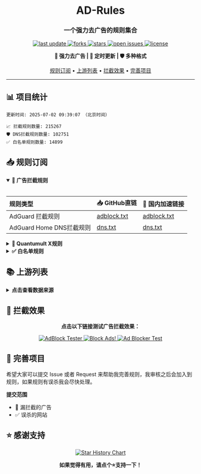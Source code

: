 <div align="center">
<h1 align="center">AD-Rules</h1>
<h3 align="center">一个强力去广告的规则集合</h3>

<p align="center">
  <a href="https://github.com/045200/ad-rules">
    <img src="https://img.shields.io/github/last-commit/045200/ad-rules?style=flat-square&color=blue" alt="last update" />
  </a>
  <a href="https://github.com/045200/ad-rules">
    <img src="https://img.shields.io/github/forks/045200/ad-rules?style=flat-square&color=brightgreen" alt="forks" />
  </a>
  <a href="https://github.com/045200/ad-rules">
    <img src="https://img.shields.io/github/stars/045200/ad-rules?style=flat-square&color=yellow" alt="stars" />
  </a>
  <a href="https://github.com/045200/ad-rules/issues/">
    <img src="https://img.shields.io/github/issues/045200/ad-rules?style=flat-square&color=red" alt="open issues" />
  </a>
  <a href="https://github.com/045200/ad-rules">
    <img src="https://img.shields.io/github/license/045200/ad-rules?style=flat-square&color=9cf" alt="license" />
  </a>
</p>

<p align="center">
  <b>🚫 强力去广告 | 🔄 定时更新 | 🛡️ 多种格式</b>
</p>

<p align="center">
  <a href="#-规则订阅">规则订阅</a> •
  <a href="#-上游列表">上游列表</a> •
  <a href="#-拦截效果">拦截效果</a> •
  <a href="#-完善项目">完善项目</a>
</p>

---

</div>

## 📊 项目统计

```
更新时间: 2025-07-02 09:39:07 （北京时间） 

📈 拦截规则数量: 215267 
🛡️ DNS拦截规则数量: 102751 
✅ 白名单规则数量: 14899 
```

## 📥 规则订阅

<details open>
<summary><b>🚫 广告拦截规则</b></summary>
<br>

| 规则类型 | 📥 GitHub直链 | 🚀 国内加速链接 |
| :---- | :---- | :---- |
| AdGuard 拦截规则 | [adblock.txt](https://raw.githubusercontent.com/045200/ad-rules/master/data/rules/adblock.txt) | [adblock.txt](https://ghfast.top/raw.githubusercontent.com/045200/ad-rules/master/data/rules/adblock.txt) |
| AdGuard Home DNS拦截规则 | [dns.txt](https://raw.githubusercontent.com/045200/ad-rules/master/data/rules/dns.txt) | [dns.txt](https://ghfast.top/raw.githubusercontent.com/045200/ad-rules/master/data/rules/dns.txt) |

</details>

<details>
<summary><b>📱 Quantumult X规则</b></summary>
<br>

| 规则类型 | 📥 GitHub直链 | 🚀 国内加速链接 |
| :---- | :---- | :---- |
| Quantumult X规则 | [qx.list](https://raw.githubusercontent.com/045200/ad-rules/master/data/rules/qx.list) | [qx.list](https://ghfast.top/raw.githubusercontent.com/045200/ad-rules/master/data/rules/qx.list) |

</details>

<details>
<summary><b>✅ 白名单规则</b></summary>
<br>

| 规则类型 | 📥 GitHub直链 | 🚀 国内加速链接 |
| :---- | :---- | :---- |
| 白名单规则 | [allow.txt](https://raw.githubusercontent.com/045200/ad-rules/master/data/rules/allow.txt) | [allow.txt](https://ghfast.top/raw.githubusercontent.com/045200/ad-rules/master/data/rules/allow.txt) |
</details>

## 📚 上游列表

<details>
<summary><b>点击查看数据来源</b></summary>
<br>

- [GoodbyeADS规则](https://raw.githubusercontent.com/8680/GOODBYEADS/master/data/rules/adblock.txt)
- [10007](https://lingeringsound.github.io/10007_auto/adb.txt)
- [GithubHosts](https://raw.hellogithub.com/hosts)
- [AWAvenue 秋风广告规则](https://raw.githubusercontent.com/TG-Twilight/AWAvenue-Ads-Rule/main/AWAvenue-Ads-Rule.txt)
- [补充规则](https://github.com/045200/ad-rules)

</details>

## 🚫 拦截效果

<div align="center">
  <p><b>点击以下链接测试广告拦截效果：</b></p>
  
  <a href="https://adblock-tester.com">
    <img src="https://img.shields.io/badge/AdBlock%20Tester-测试链接-blue?style=for-the-badge" alt="AdBlock Tester"/>
  </a>
  
  <a href="https://blockads.fivefilters.org/">
    <img src="https://img.shields.io/badge/Block%20Ads!-测试链接-green?style=for-the-badge" alt="Block Ads!"/>
  </a>
  
  <a href="https://adblock.turtlecute.org/">
    <img src="https://img.shields.io/badge/Ad%20Blocker%20Test-测试链接-orange?style=for-the-badge" alt="Ad Blocker Test"/>
  </a>
</div>

## 💬 完善项目

希望大家可以提交 Issue 或者 Request 来帮助我完善规则，我审核之后会加入到规则，如果规则有误杀我会尽快处理。

**提交范围**

- 🚫 漏拦截的广告
- ✅ 误杀的网站

## ⭐ 感谢支持

<p align='center'>
  <a href="https://github.com/045200/ad-rules/stargazers">
    <img src="https://api.star-history.com/svg?repos=045200/ad-rules&type=Date" alt="Star History Chart">
  </a>
</p>

<div align="center">
  <b>如果觉得有用，请点个⭐支持一下！</b>
</div>